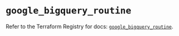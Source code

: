 # `google_bigquery_routine`

Refer to the Terraform Registry for docs: [`google_bigquery_routine`](https://registry.terraform.io/providers/hashicorp/google/6.11.2/docs/resources/bigquery_routine).
